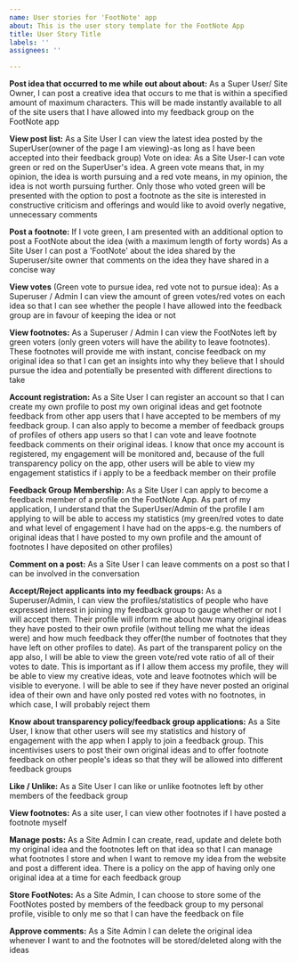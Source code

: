 ```yaml
---
name: User stories for 'FootNote' app
about: This is the user story template for the FootNote App
title: User Story Title
labels: ''
assignees: ''

---
```


**Post idea that occurred to me while out about about:** As a Super User/ Site Owner, I can post a creative idea that occurs to me that is within a specified amount of maximum characters. This will be made instantly available to all of the site users that I have allowed into my feedback group on the FootNote app

**View post list:** As a Site User I can view the latest idea posted by the SuperUser(owner of the page I am viewing)-as long as I have been accepted into their feedback group)
Vote on idea: As a Site User-I can vote green or red on the SuperUser's idea. A green vote means that, in my opinion, the idea is worth pursuing and a red vote means, in my opinion, the idea is not worth pursuing further. Only those who voted green will be presented with the option to post a footnote as the site is interested in constructive criticism and offerings and would like to avoid overly negative, unnecessary comments

**Post a footnote:** If I vote green, I am presented with an additional option to post a FootNote about the idea (with a maximum length of forty words) As a Site User I can post a 'FootNote' about the idea shared by the Superuser/site owner that comments on the idea they have shared in a concise way

**View votes** (Green vote to pursue idea, red vote not to pursue idea): As a Superuser / Admin I can view the amount of green votes/red votes on each idea so that I can see whether the people I have allowed into the feedback group are in favour of keeping the idea or not

**View footnotes:** As a Superuser / Admin I can view the FootNotes left by green voters (only green voters will have the ability to leave footnotes). These footnotes will provide me with instant, concise feedback on my original idea so that I can get an insights into why they believe that I should pursue the idea and potentially be presented with different directions to take 

**Account registration:** As a Site User I can register an account so that I can create my own profile to post my own original ideas and get footnote feedback from other app users that I have accepted to be members of my feedback group. I can also apply to become a member of feedback groups of profiles of others app users so that I can vote and leave footnote feedback comments on their original ideas. I know that once my account is registered, my engagement will be monitored and, because of the full transparency policy on the app, other users will be able to view my engagement statistics if i apply to be a feedback member on their profile

**Feedback Group Membership:** As a Site User I can apply to become a feedback member of a profile on the FootNote App. As part of my application, I understand that the SuperUser/Admin of the profile I am applying to will be able to access my statistics (my green/red votes to date and what level of engagement I have had on the apps-e.g. the numbers of original ideas that I have posted to my own profile and the amount of footnotes I have deposited on other profiles)

**Comment on a post:** As a Site User I can leave comments on a post so that I can be involved in the conversation

**Accept/Reject applicants into my feedback groups:** As a Superuser/Admin, I can view the profiles/statistics of people who have expressed interest in joining my feedback group to gauge whether or not I will accept them. Their profile will inform me about how many original ideas they have posted to their own profile (without telling me what the ideas were) and how much feedback they offer(the number of footnotes that they have left on other profiles to date). As part of the transparent policy on the app also, I will be able to view the green vote/red vote ratio of all of their votes to date. This is important as if I allow them access my profile, they will be able to view my creative ideas, vote and leave footnotes which will be visible to everyone. I will be able to see if they have never posted an original idea of their own and have only posted red votes with no footnotes, in which case, I will probably reject them

**Know about transparency policy/feedback group applications:** As a Site User, I know that other users will see my statistics and history of engagement with the app when I apply to join a feedback group.  This incentivises users to post their own original ideas and to offer footnote feedback on other people's ideas so that they will be allowed into different feedback groups

**Like / Unlike:** As a Site User I can like or unlike footnotes left by other members of the feedback group

**View footnotes:** As a site user, I can view other footnotes if I have posted a footnote myself

**Manage posts:** As a Site Admin I can create, read, update and delete both my original idea and the footnotes left on that idea so that I can manage what footnotes I store and when I want to remove my idea from the website and post a different idea. There is a policy on the app of having only one original idea at a time for each feedback group

**Store FootNotes:** As a Site Admin, I can choose to store some of the FootNotes posted by members of the feedback group to my personal profile, visible to only me so that I can have the feedback on file

**Approve comments:** As a Site Admin I can delete the original idea whenever I want to and the footnotes will be stored/deleted along with the ideas
